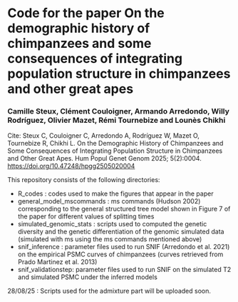 # Code for the paper On the demographic history of chimpanzees and some consequences of integrating population structure in chimpanzees and other great apes
### Camille Steux, Clément Couloigner, Armando Arredondo, Willy Rodríguez, Olivier Mazet, Rémi Tournebize and Lounès Chikhi

Cite: Steux C, Couloigner C, Arredondo A, Rodríguez W, Mazet O, Tournebize R, Chikhi L. On the Demographic History of Chimpanzees and Some Consequences of Integrating Population Structure in Chimpanzees and Other Great Apes. Hum Popul Genet Genom 2025; 5(2):0004. https://doi.org/10.47248/hpgg2505020004

This repository consists of the following directories:
- R_codes : codes used to make the figures that appear in the paper
- general_model_mscommands : ms commands (Hudson 2002) corresponding to the general structured tree model shown in Figure 7 of the paper for different values of splitting times
- simulated_genomic_stats : scripts used to computed the genetic diversity and the genetic differentiation of the genomic simulated data (simulated with ms using the ms commands mentioned above)
- snif_inference : parameter files used to run SNIF (Arredondo et al. 2021) on the empirical PSMC curves of chimpanzees (curves retrieved from Prado Martinez et al. 2013)
- snif_validationstep: parameter files used to run SNIF on the simulated T2 and simulated PSMC under the inferred models

28/08/25 : Scripts used for the admixture part will be uploaded soon.
